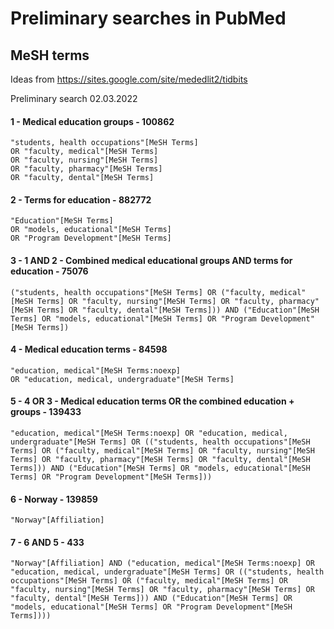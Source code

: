 # Preliminary searches in PubMed

## MeSH terms

Ideas from https://sites.google.com/site/mededlit2/tidbits

Preliminary search 02.03.2022

#### 1 - Medical education groups - 100862 
```
"students, health occupations"[MeSH Terms] 
OR "faculty, medical"[MeSH Terms] 
OR "faculty, nursing"[MeSH Terms] 
OR "faculty, pharmacy"[MeSH Terms] 
OR "faculty, dental"[MeSH Terms] 
```
#### 2 - Terms for education - 882772
```
"Education"[MeSH Terms] 
OR "models, educational"[MeSH Terms] 
OR "Program Development"[MeSH Terms] 
```

#### 3 - 1 AND 2 - Combined medical educational groups AND terms for education - 75076
```
("students, health occupations"[MeSH Terms] OR ("faculty, medical"[MeSH Terms] OR "faculty, nursing"[MeSH Terms] OR "faculty, pharmacy"[MeSH Terms] OR "faculty, dental"[MeSH Terms])) AND ("Education"[MeSH Terms] OR "models, educational"[MeSH Terms] OR "Program Development"[MeSH Terms]) 
```

#### 4 - Medical education terms - 84598
```
"education, medical"[MeSH Terms:noexp] 
OR "education, medical, undergraduate"[MeSH Terms]  
```

#### 5 - 4 OR 3 - Medical education terms OR the combined education + groups - 139433
```
"education, medical"[MeSH Terms:noexp] OR "education, medical, undergraduate"[MeSH Terms] OR (("students, health occupations"[MeSH Terms] OR ("faculty, medical"[MeSH Terms] OR "faculty, nursing"[MeSH Terms] OR "faculty, pharmacy"[MeSH Terms] OR "faculty, dental"[MeSH Terms])) AND ("Education"[MeSH Terms] OR "models, educational"[MeSH Terms] OR "Program Development"[MeSH Terms])) 
```

#### 6 - Norway - 139859
```
"Norway"[Affiliation] 
```

#### 7 - 6 AND 5 - 433
```
"Norway"[Affiliation] AND ("education, medical"[MeSH Terms:noexp] OR "education, medical, undergraduate"[MeSH Terms] OR (("students, health occupations"[MeSH Terms] OR ("faculty, medical"[MeSH Terms] OR "faculty, nursing"[MeSH Terms] OR "faculty, pharmacy"[MeSH Terms] OR "faculty, dental"[MeSH Terms])) AND ("Education"[MeSH Terms] OR "models, educational"[MeSH Terms] OR "Program Development"[MeSH Terms]))) 
```
